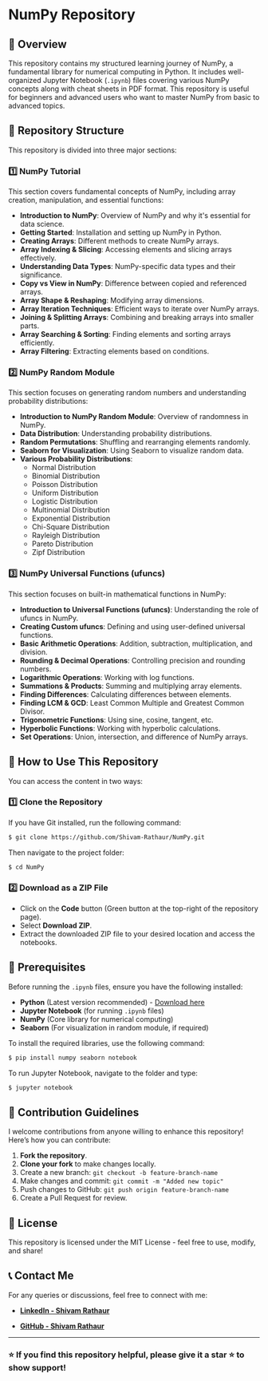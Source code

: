 # NumPy Repository

## 📌 Overview
This repository contains my structured learning journey of NumPy, a fundamental library for numerical computing in Python. It includes well-organized Jupyter Notebook (`.ipynb`) files covering various NumPy concepts along with cheat sheets in PDF format. This repository is useful for beginners and advanced users who want to master NumPy from basic to advanced topics.

## 📂 Repository Structure
This repository is divided into three major sections:

### 1️⃣ **NumPy Tutorial**
This section covers fundamental concepts of NumPy, including array creation, manipulation, and essential functions:

- **Introduction to NumPy**: Overview of NumPy and why it's essential for data science.
- **Getting Started**: Installation and setting up NumPy in Python.
- **Creating Arrays**: Different methods to create NumPy arrays.
- **Array Indexing & Slicing**: Accessing elements and slicing arrays effectively.
- **Understanding Data Types**: NumPy-specific data types and their significance.
- **Copy vs View in NumPy**: Difference between copied and referenced arrays.
- **Array Shape & Reshaping**: Modifying array dimensions.
- **Array Iteration Techniques**: Efficient ways to iterate over NumPy arrays.
- **Joining & Splitting Arrays**: Combining and breaking arrays into smaller parts.
- **Array Searching & Sorting**: Finding elements and sorting arrays efficiently.
- **Array Filtering**: Extracting elements based on conditions.

### 2️⃣ **NumPy Random Module**
This section focuses on generating random numbers and understanding probability distributions:

- **Introduction to NumPy Random Module**: Overview of randomness in NumPy.
- **Data Distribution**: Understanding probability distributions.
- **Random Permutations**: Shuffling and rearranging elements randomly.
- **Seaborn for Visualization**: Using Seaborn to visualize random data.
- **Various Probability Distributions**:
  - Normal Distribution
  - Binomial Distribution
  - Poisson Distribution
  - Uniform Distribution
  - Logistic Distribution
  - Multinomial Distribution
  - Exponential Distribution
  - Chi-Square Distribution
  - Rayleigh Distribution
  - Pareto Distribution
  - Zipf Distribution

### 3️⃣ **NumPy Universal Functions (ufuncs)**
This section focuses on built-in mathematical functions in NumPy:

- **Introduction to Universal Functions (ufuncs)**: Understanding the role of ufuncs in NumPy.
- **Creating Custom ufuncs**: Defining and using user-defined universal functions.
- **Basic Arithmetic Operations**: Addition, subtraction, multiplication, and division.
- **Rounding & Decimal Operations**: Controlling precision and rounding numbers.
- **Logarithmic Operations**: Working with log functions.
- **Summations & Products**: Summing and multiplying array elements.
- **Finding Differences**: Calculating differences between elements.
- **Finding LCM & GCD**: Least Common Multiple and Greatest Common Divisor.
- **Trigonometric Functions**: Using sine, cosine, tangent, etc.
- **Hyperbolic Functions**: Working with hyperbolic calculations.
- **Set Operations**: Union, intersection, and difference of NumPy arrays.

## 🔧 How to Use This Repository
You can access the content in two ways:

### 1️⃣ Clone the Repository
If you have Git installed, run the following command:
```sh
$ git clone https://github.com/Shivam-Rathaur/NumPy.git
```
Then navigate to the project folder:
```sh
$ cd NumPy
```

### 2️⃣ Download as a ZIP File
- Click on the **Code** button (Green button at the top-right of the repository page).
- Select **Download ZIP**.
- Extract the downloaded ZIP file to your desired location and access the notebooks.

## 📌 Prerequisites
Before running the `.ipynb` files, ensure you have the following installed:

- **Python** (Latest version recommended) - [Download here](https://www.python.org/downloads/)
- **Jupyter Notebook** (for running `.ipynb` files)
- **NumPy** (Core library for numerical computing)
- **Seaborn** (For visualization in random module, if required)

To install the required libraries, use the following command:
```sh
$ pip install numpy seaborn notebook
```
To run Jupyter Notebook, navigate to the folder and type:
```sh
$ jupyter notebook
```

## 🤝 Contribution Guidelines
I welcome contributions from anyone willing to enhance this repository! Here’s how you can contribute:

1. **Fork the repository**.
2. **Clone your fork** to make changes locally.
3. Create a new branch: `git checkout -b feature-branch-name`
4. Make changes and commit: `git commit -m "Added new topic"`
5. Push changes to GitHub: `git push origin feature-branch-name`
6. Create a Pull Request for review.

## 📜 License
This repository is licensed under the MIT License - feel free to use, modify, and share!

## 📞 Contact Me
For any queries or discussions, feel free to connect with me:

- **[LinkedIn - Shivam Rathaur](https://www.linkedin.com/in/shivam-rathaur/)**  

- **[GitHub - Shivam Rathaur](https://github.com/Shivam-Rathaur)**

---

### ⭐ If you find this repository helpful, please give it a star ⭐ to show support!


